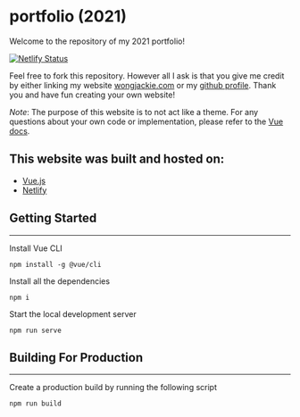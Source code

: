 # portfolio (2021)

Welcome to the repository of my 2021 portfolio!

[![Netlify Status](https://api.netlify.com/api/v1/badges/a39d130b-d143-41cc-a1cc-ad0f96e03499/deploy-status)](https://app.netlify.com/sites/jackiewong/deploys)

Feel free to fork this repository. However all I ask is that you give me credit by either linking my website [wongjackie.com](https://www.wongjackie.com/) or my [github profile](https://github.com/jackiewong99). Thank you and have fun creating your own website!

_Note_: The purpose of this website is to not act like a theme. For any questions about your own code or implementation, please refer to the [Vue docs](https://vuejs.org/v2/guide/).

## This website was built and hosted on:

- [Vue.js](https://vue.js.org/)
- [Netlify](https://www.netlify.com/)

## Getting Started

---

Install Vue CLI

```
npm install -g @vue/cli
```

Install all the dependencies

```
npm i
```

Start the local development server

```
npm run serve
```

## Building For Production

---

Create a production build by running the following script

```
npm run build
```
